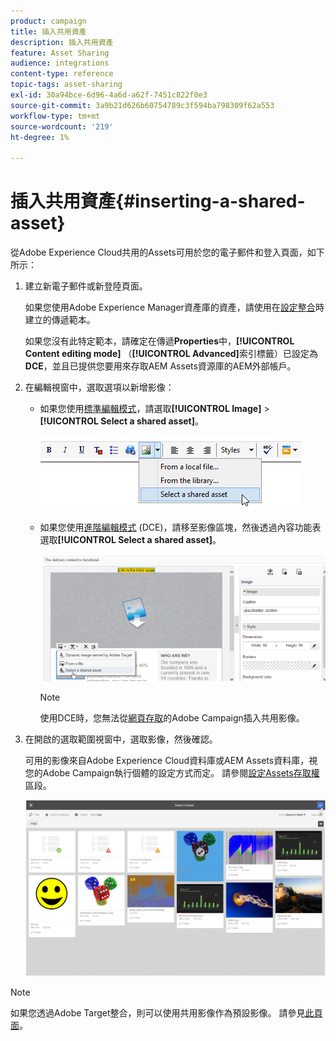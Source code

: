 ```yaml
---
product: campaign
title: 插入共用資產
description: 插入共用資產
feature: Asset Sharing
audience: integrations
content-type: reference
topic-tags: asset-sharing
exl-id: 30a94bce-6d96-4a6d-a62f-7451c822f0e3
source-git-commit: 3a9b21d626b60754789c3f594ba798309f62a553
workflow-type: tm+mt
source-wordcount: '219'
ht-degree: 1%

---
```


# 插入共用資產{#inserting-a-shared-asset}

從Adobe Experience Cloud共用的Assets可用於您的電子郵件和登入頁面，如下所示：

1. 建立新電子郵件或新登陸頁面。

   如果您使用Adobe Experience Manager資產庫的資產，請使用在[設定整合](../../integrations/using/configuring-access-to-assets.md#integrating-with-aem-assets)時建立的傳遞範本。

   如果您沒有此特定範本，請確定在傳遞&#x200B;**Properties**&#x200B;中，**[!UICONTROL Content editing mode]** （**[!UICONTROL Advanced]**&#x200B;索引標籤）已設定為&#x200B;**DCE**，並且已提供您要用來存取AEM Assets資源庫的AEM外部帳戶。

1. 在編輯視窗中，選取選項以新增影像：

   * 如果您使用[標準編輯模式](../../delivery/using/defining-the-email-content.md#adding-images)，請選取&#x200B;**[!UICONTROL Image]** > **[!UICONTROL Select a shared asset]**。

     ![](assets/dam_insert_image_standard.png)

   * 如果您使用[進階編輯模式](../../web/using/about-campaign-html-editor.md) (DCE)，請移至影像區塊，然後透過內容功能表選取&#x200B;**[!UICONTROL Select a shared asset]**。

     ![](assets/dam_insert_image_dce.png)

     >[!NOTE]
     >
     >使用DCE時，您無法從[網頁存取](../../platform/using/adobe-campaign-workspace.md#console-and-web-access)的Adobe Campaign插入共用影像。

1. 在開啟的選取範圍視窗中，選取影像，然後確認。

   可用的影像來自Adobe Experience Cloud資料庫或AEM Assets資料庫，視您的Adobe Campaign執行個體的設定方式而定。 請參閱[設定Assets存取權](../../integrations/using/configuring-access-to-assets.md)區段。

   ![](assets/dam_shared_image_selection.png)

>[!NOTE]
>
>如果您透過Adobe Target整合，則可以使用共用影像作為預設影像。 請參見[此頁面](../../integrations/using/integrating-with-adobe-target.md)。
